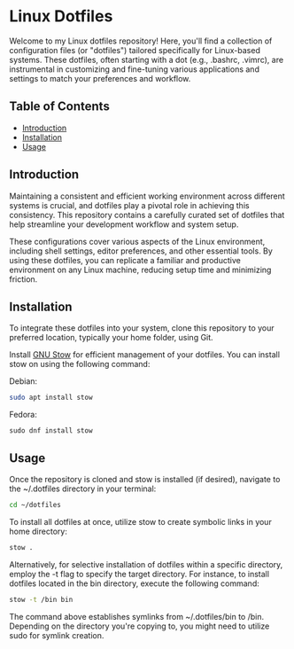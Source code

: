# Linux Dotfiles

Welcome to my Linux dotfiles repository! Here, you'll find a collection of configuration files (or "dotfiles") tailored specifically for Linux-based systems. These dotfiles, often starting with a dot (e.g., .bashrc, .vimrc), are instrumental in customizing and fine-tuning various applications and settings to match your preferences and workflow.

## Table of Contents

- [Introduction](#introduction)
- [Installation](#installation)
- [Usage](#usage)

## Introduction

Maintaining a consistent and efficient working environment across different systems is crucial, and dotfiles play a pivotal role in achieving this consistency. This repository contains a carefully curated set of dotfiles that help streamline your development workflow and system setup.

These configurations cover various aspects of the Linux environment, including shell settings, editor preferences, and other essential tools. By using these dotfiles, you can replicate a familiar and productive environment on any Linux machine, reducing setup time and minimizing friction.

## Installation

To integrate these dotfiles into your system, clone this repository to your preferred location, typically your home folder, using Git. 

Install [GNU Stow](https://www.gnu.org/software/stow/) for efficient management of your dotfiles. You can install stow on  using the following command:

Debian:
```bash
sudo apt install stow
```

Fedora:
```
sudo dnf install stow
``` 

## Usage

Once the repository is cloned and stow is installed (if desired), navigate to the ~/.dotfiles directory in your terminal:

```bash
cd ~/dotfiles
```

To install all dotfiles at once, utilize stow to create symbolic links in your home directory:

```bash
stow .
```

Alternatively, for selective installation of dotfiles within a specific directory, employ the -t flag to specify the target directory. For instance, to install dotfiles located in the bin directory, execute the following command:

```bash
stow -t /bin bin
```

The command above establishes symlinks from ~/.dotfiles/bin to /bin. Depending on the directory you're copying to, you might need to utilize sudo for symlink creation.

